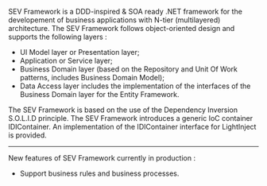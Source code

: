 SEV Framework is a DDD-inspired & SOA ready .NET framework for the developement of business applications with N-tier (multilayered) architecture. The SEV Framework follows object-oriented design and supports the following layers :
 - UI Model layer or Presentation layer;
 - Application or Service layer;
 - Business Domain layer (based on the Repository and Unit Of Work patterns, includes Business Domain Model);
 - Data Access layer includes the implementation of the interfaces of the Business Domain layer for the Entity Framework.

The SEV Framework is based on the use of the Dependency Inversion S.O.L.I.D principle. The SEV Framework introduces a generic IoC container IDIContainer. An implementation of the IDIContainer interface for LightInject is provided.

---

New features of SEV Framework currently in production :

- Support business rules and business processes.

